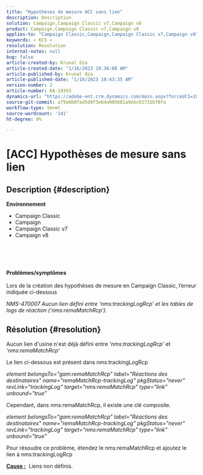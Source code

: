 ```yaml
---
title: "Hypothèses de mesure ACC sans lien"
description: Description
solution: Campaign,Campaign Classic v7,Campaign v8
product: Campaign,Campaign Classic v7,Campaign v8
applies-to: "Campaign Classic,Campaign,Campaign Classic v7,Campaign v8"
keywords: « KCS »
resolution: Resolution
internal-notes: null
bug: false
article-created-by: Krunal Oza
article-created-date: "1/16/2023 10:36:08 AM"
article-published-by: Krunal Oza
article-published-date: "1/16/2023 10:43:35 AM"
version-number: 2
article-number: KA-19393
dynamics-url: "https://adobe-ent.crm.dynamics.com/main.aspx?forceUCI=1&pagetype=entityrecord&etn=knowledgearticle&id=f1599094-8995-ed11-aad1-6045bd006793"
source-git-commit: a79a6b0fad5d9f3e64a905681a9ebc62731bf0fa
workflow-type: tm+mt
source-wordcount: '141'
ht-degree: 9%

---
```


# [ACC] Hypothèses de mesure sans lien

## Description {#description}

<b>Environnement</b>
- Campaign Classic
- Campaign
- Campaign Classic v7
- Campaign v8

<br><br> <br><br><b>Problèmes/symptômes</b><br><br>Lors de la création des hypothèses de mesure en Campaign Classic, l’erreur indiquée ci-dessous

*NMS-470007 Aucun lien défini entre &#39;nms:trackingLogRcp&#39; et les tables de logs de réaction (&#39;nms:remaMatchRcp&#39;).*

## Résolution {#resolution}


Aucun lien d&#39;usine n&#39;est déjà défini entre *&#39;nms:trackingLogRcp&#39;* et *&#39;nms:remaMatchRcp&#39;*

Le lien ci-dessous est présent dans nms:trackingLogRcp

*element belongsTo=&quot;gam:remaMatchRcp&quot; label=&quot;Réactions des destinataires&quot; name=&quot;remaMatchRcp-trackingLog&quot; pkgStatus=&quot;never&quot; revLink=&quot;trackingLog&quot; target=&quot;nms:remaMatchRcp&quot; type=&quot;link&quot; unbound=&quot;true&quot;*

Cependant, dans nms:remaMatchRcp, il existe une clé composite.

*element belongsTo=&quot;gam:remaMatchRcp&quot; label=&quot;Réactions des destinataires&quot; name=&quot;remaMatchRcp-trackingLog&quot; pkgStatus=&quot;never&quot; revLink=&quot;trackingLog&quot; target=&quot;nms:remaMatchRcp&quot; type=&quot;link&quot; unbound=&quot;true&quot;*

Pour résoudre ce problème, étendez le nms:remaMatchRcp et ajoutez le lien à nms:trackingLogRcp



<b><u>Cause :</u></b>  Liens non définis.
